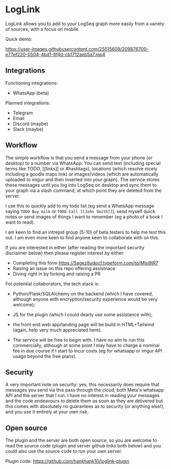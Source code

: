 # LogLink

LogLink allows you to add to your LogSeq graph more easily from a variety of sources, with a focus on mobile.

Quick demo:

https://user-images.githubusercontent.com/25515609/209876700-e77ef220-0504-4bd1-8f4d-cb1712aeb5a7.mp4


## Integrations

Functioning integrations:
- WhatsApp (beta)

Planned integrations:
- Telegram
- Email
- Discord (maybe)
- Slack (maybe)

## Workflow

The simple workflow is that you send a message from your phone (or desktop) to a number via WhatsApp. You can send text (including special terms like TODO, [[links]] or #hashtags), locations (which resolve nicely including a goodle maps link) or images/videos (which are automatically uploaded to imgur and then inserted into your graph). The service stores these messages until you log into LogSeq on desktop and sync them to your graph via a slash command, at which point they are deleted from the server.

I use this to quickly add to my todo list (eg send a WhatsApp message saying `TODO Buy milk` or `TODO Call [[John Smith]]`), send myself quick notes or send images of things I want to remember (eg a photo of a book I want to read).

I am keen to find an intrepid group (5-10) of beta testers to help me test this out. I am even more keen to find anyone keen to collaborate with on this.

If you are interested in either (after reading the important security disclaimer below) then please register interest by either:
- Completing this form https://5agez8udocf.typeform.com/to/Mlsi9lR7
- Raising an issue on this repo offering assistnace
- Diving right in by forking and raising a PR

For potential collaborators, the tech stack is:
- Python/Flask/SQLAlchemy on the backend (which I have covered, although anyone with encryption/security experience would be very welcome);
- JS for the plugin (which I could dearly use some assistance with);
- the front end web app/landing page will be build in HTML+Tailwind (again, help very much appreciated here).

- The service will be free to begin with. I have no aim to run this commercially, although at some point I may have to charge a nominal fee in due course if I start to incur costs (eg for whatsapp or imgur API usage beyond the free plans).

## Security
A  very important note on security: yes, this necessarily does require that messages you send via this pass through the cloud, both Meta's whatsapp API and the server that I run. I have no interest in reading your messages and the code endeavours to delete them as soon as they are delivered but this comes with absolutely no guarantees as to security (or anything else!), and you use it entirely at your own risk.

## Open source
The plugin and the server are both open source, so you are welcome to read the source code (plugin and server github links both below) and you could also use the source code to run your own server.

Plugin code: https://github.com/hankhank10/loglink-plugin
